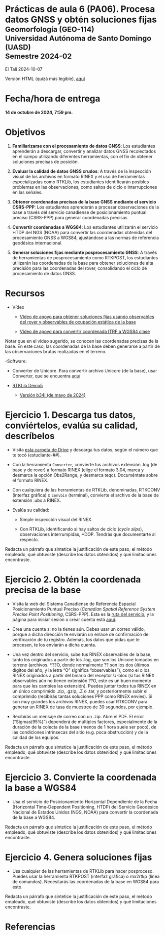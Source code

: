 Prácticas de aula 6 (PA06). Procesa datos GNSS y obtén soluciones
fijas<small><br>Geomorfología (GEO-114)<br>Universidad Autónoma de Santo
Domingo (UASD)<br>Semestre 2024-02</small>
================
El Tali
2024-10-07

Versión HTML (quizá más legible),
[aquí](https://geomorfologia-master.github.io/datos-gnss-soluciones-fijas/README.html)

# Fecha/hora de entrega

**14 de octubre de 2024, 7:59 pm.**

# Objetivos

1.  **Familiarizarse con el procesamiento de datos GNSS**: Los
    estudiantes aprenderán a descargar, convertir y analizar datos GNSS
    recolectados en el campo utilizando diferentes herramientas, con el
    fin de obtener soluciones precisas de posición.

2.  **Evaluar la calidad de datos GNSS crudos**: A través de la
    inspección visual de los archivos en formato RINEX y el uso de
    herramientas especializadas como RTKLib, los estudiantes
    identificarán posibles problemas en las observaciones, como saltos
    de ciclo o interrupciones en las señales.

3.  **Obtener coordenadas precisas de la base GNSS mediante el servicio
    CSRS-PPP**: Los estudiantes aprenderán a procesar observaciones de
    la base a través del servicio canadiense de posicionamiento puntual
    preciso (CSRS-PPP) para generar coordenadas precisas.

4.  **Convertir coordenadas a WGS84**: Los estudiantes utilizarán el
    servicio HTDP del NGS (NOAA) para convertir las coordenadas
    obtenidas del procesamiento GNSS a WGS84, ajustándose a las normas
    de referencia geodésica internacional.

5.  **Generar soluciones fijas mediante posprocesamiento GNSS**: A
    través de herramientas de posprocesamiento como RTKPOST, los
    estudiantes utilizarán las coordenadas de la base para obtener
    soluciones de alta precisión para las coordenadas del rover,
    consolidando el ciclo de procesamiento de datos GNSS.

# Recursos

- Vídeo

  - [Vídeo de apoyo para obtener soluciones fijas usando observables del
    rover y observables de ocupación estática de la
    base](https://drive.google.com/file/d/1j4YXlBTxb_ouYsBzqIQgPyhpCdn09WoN/view?usp=drive_link)

  - [Vídeo de apoyo para convertir coordenada ITRF a WGS84
    clase](https://drive.google.com/file/d/1j4YXlBTxb_ouYsBzqIQgPyhpCdn09WoN/view?usp=drive_link)

Notar que en el vídeo sugerido, se conocen las coordenadas precisas de
la base. En este caso, las coordenadas de la base deben generarse a
partir de las observaciones brutas realizadas en el terreno.

-Software:

- Converter de Unicore. Para convertir archivo Unicore (de la base),
  usar Converter, que se encuentra
  [aquí](https://github.com/Stefal/rtkbase/files/14365511/converter3-0-7.zip)

- [RTKLib Demo5](https://github.com/rtklibexplorer/RTKLIB/releases)

  - [Versión b34i (de mayo de
    2024)](https://github.com/rtklibexplorer/RTKLIB/releases/download/b34i/demo5_b34i.zip)

# Ejercicio 1. Descarga tus datos, conviértelos, evalúa su calidad, descríbelos

- Visita [esta carpeta de
  Drive](https://drive.google.com/drive/folders/1bEyVLVSQo7-bkQr5q4Tt_-ookPERQKBH?usp=drive_link)
  y descarga tus datos, según el número que te tocó (estudiante-##).

- Con la herramienta `Converter`, convierte tus archivos extensión .log
  (de base y de rover) a formato RINEX (elige el formato 3.04, marca y
  desmarca la opción Obs2Range, y desmarca teqc). Documéntate sobre el
  formato RINEX.

- Con cualquiera de las herramientas de RTKLib, denominadas, RTKCONV
  (interfaz gráfica) o `convbin` (terminal), convierte el archivo de la
  base de extensión .ubx a RINEX.

- Evalúa su calidad:

  - Simple inspección visual del RINEX.

  - Con RTKLib, identificando si hay saltos de ciclo (*cycle slips*),
    observaciones interrumpidas, \*DOP. Tendrás que documentarte al
    respecto.

Redacta un párrafo que sintetice la justificación de este paso, el
método empleado, qué obtuviste (describe los datos obtenidos) y qué
limitaciones encontraste.

# Ejercicio 2. Obtén la coordenada precisa de la base

- Visita la web del Sistema Canadiense de Referencia Espacial
  Posicionamiento Puntual Preciso (*Canadian Spatial Reference System
  Precise Point Positioning*, CSRS-PPP). Esta es la [ruta del
  servicio](https://webapp.csrs-scrs.nrcan-rncan.gc.ca/geod/tools-outils/ppp.php),
  y la página para iniciar sesión o crear cuenta está
  [aquí](https://webapp.csrs-scrs.nrcan-rncan.gc.ca/geod/account-compte/login.php).

- Crea una cuenta si no la tienes aún. Debes usar un correo válido,
  porque a dicha dirección te enviarán un enlace de confirmación de
  verificación de tu registro. Además, los datos que pidas que te
  procesen, te los enviarán a dicha cuenta.

- Una vez dentro del servicio, sube tus RINEX observables de la base,
  tanto los originados a partir de los .log, que son los Unicore tomados
  en terreno (archivos. \*.??O, donde normalmente ?? son los dos últimos
  dígitos del año, y la letra “O” significa “observables”), como el o
  los RINEX originados a partir del binario del receptor U-blox (si tus
  RINEX observables aún no tienen extensión ??O, este es un buen momento
  para que les cambies las extensión). Puedes juntar todos tus RINEX en
  un único comprimido .zip, .gzip, .Z o .tar, y posteriormente subir el
  comprimido (recibirás tantas soluciones PPP como RINEX envíes). Si son
  muy grandes los archivos RINEX, puedes usar RTKCONV para generar un
  RINEX de tasa de muestreo de 30 segundos, por ejemplo.

- Recibirás un mensaje de correo con un .zip. Abre el PDF. El error
  (“Sigmas(95%)”) dependerá de múltiples factores, especialmente de la
  duración de la colecta de la base (menos de 1 hora suele ser poco), de
  las condiciones intrínsecas del sitio (e.g. poca obstrucción) y de la
  calidad de los equipos.

Redacta un párrafo que sintetice la justificación de este paso, el
método empleado, qué obtuviste (describe los datos obtenidos) y qué
limitaciones encontraste.

# Ejercicio 3. Convierte la coordenada la base a WGS84

- Usa el servicio de Posicionamiento Horizontal Dependiente de la Fecha
  (Horizontal Time-Dependent Positioning, HTDP) del Servicio Geodésico
  Nacional de Estados Unidos (NGS, NOAA) para convertir la coordenada de
  la base a WGS84.

Redacta un párrafo que sintetice la justificación de este paso, el
método empleado, qué obtuviste (describe los datos obtenidos) y qué
limitaciones encontraste.

# Ejercicio 4. Genera soluciones fijas

- Usa cualquier de las herramientas de RTKLib para hacer posproceso.
  Puedes usar la herramienta RTKPOST (interfaz gráfica) o rnx2rtkp
  (línea de comandos). Necesitarás las coordenadas de la base en WGS84
  para esto.

Redacta un párrafo que sintetice la justificación de este paso, el
método empleado, qué obtuviste (describe los datos obtenidos) y qué
limitaciones encontraste.

# Referencias
